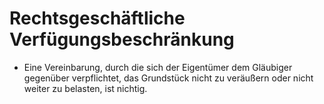 # Rechtsgeschäftliche Verfügungsbeschränkung

- Eine Vereinbarung, durch die sich der Eigentümer dem Gläubiger gegenüber verpflichtet, das Grundstück nicht zu veräußern oder nicht weiter zu belasten, ist nichtig.

